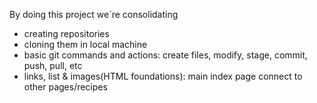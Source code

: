 By doing this project we´re consolidating
- creating repositories
- cloning them in local machine
- basic git commands and actions: create files, modify, stage, commit, push, pull, etc
- links, list & images(HTML foundations): main index page connect to other pages/recipes